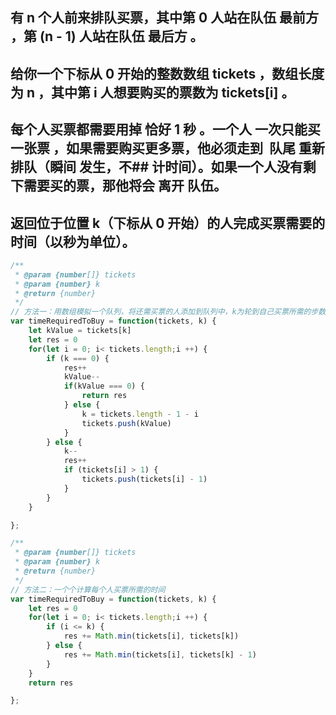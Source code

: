 ## 有 n 个人前来排队买票，其中第 0 人站在队伍 最前方 ，第 (n - 1) 人站在队伍 最后方 。
## 给你一个下标从 0 开始的整数数组 tickets ，数组长度为 n ，其中第 i 人想要购买的票数为 tickets[i] 。
## 每个人买票都需要用掉 恰好 1 秒 。一个人 一次只能买一张票 ，如果需要购买更多票，他必须走到  队尾 重新排队（瞬间 发生，不## 计时间）。如果一个人没有剩下需要买的票，那他将会 离开 队伍。
## 返回位于位置 k（下标从 0 开始）的人完成买票需要的时间（以秒为单位）。

```js
/**
 * @param {number[]} tickets
 * @param {number} k
 * @return {number}
 */
// 方法一：用数组模拟一个队列，将还需买票的人添加到队列中，k为轮到自己买票所需的步数
var timeRequiredToBuy = function(tickets, k) {
    let kValue = tickets[k]
    let res = 0
    for(let i = 0; i< tickets.length;i ++) {
        if (k === 0) {
            res++
            kValue--
            if(kValue === 0) {
                return res
            } else {
                k = tickets.length - 1 - i
                tickets.push(kValue)
            }
        } else {
            k--
            res++
            if (tickets[i] > 1) {
                tickets.push(tickets[i] - 1)
            }
        }
    }

};

```

```js
/**
 * @param {number[]} tickets
 * @param {number} k
 * @return {number}
 */
// 方法二：一个个计算每个人买票所需的时间
var timeRequiredToBuy = function(tickets, k) {
    let res = 0
    for(let i = 0; i< tickets.length;i ++) {
        if (i <= k) {
            res += Math.min(tickets[i], tickets[k])
        } else {
            res += Math.min(tickets[i], tickets[k] - 1)
        }
    }
    return res

};

```